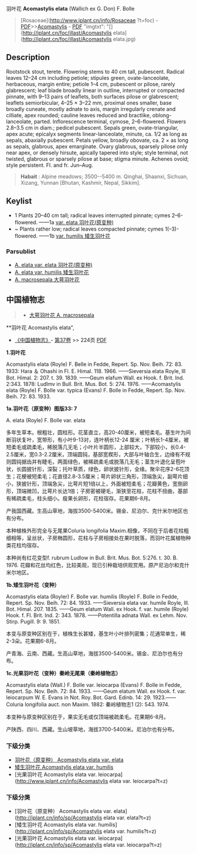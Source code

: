羽叶花 **Acomastylis elata** (Wallich ex G. Don) F. Bolle

> [Rosaceae](http://www.iplant.cn/info/Rosaceae ?t=foc) - [PDF](http://iplant.cn/foc/pdf/Rosaceae.pdf)>>[Acomastylis](Acomastylis-羽叶花属.md) - [PDF](http://www.iplant.cn/foc/pdf/Acomastylis.pdf)
  "imgtxt": "[](http://iplant.cn/foc/illast/Acomastylis elata](http://iplant.cn/foc/illast/Acomastylis elata.jpg)

## Description

Rootstock stout, terete. Flowering stems to 40 cm tall, pubescent. Radical leaves 12–24 cm including petiole; stipules green, ovate-lanceolate, herbaceous, margin entire; petiole 1–4 cm, pubescent or pilose, rarely glabrescent; leaf blade broadly linear in outline, interrupted or compacted pinnate, with 9–13 pairs of leaflets, both surfaces pilose or glabrescent; leaflets semiorbicular, 4–25 × 3–22 mm, proximal ones smaller, base broadly cuneate, mostly adnate to axis, margin irregularly crenate and cilliate, apex rounded; cauline leaves reduced and bractlike, oblong-lanceolate, parted. Inflorescence terminal, cymose, 2–6-flowered. Flowers 2.8–3.5 cm in diam.; pedicel pubescent. Sepals green, ovate-triangular, apex acute; epicalyx segments linear-lanceolate, minute, ca. 1/2 as long as sepals, abaxially pubescent. Petals yellow, broadly obovate, ca. 2 × as long as sepals, glabrous, apex emarginate. Ovary glabrous, sparsely pilose only near apex, or densely hirsute, apically tapered into style; style terminal, not twisted, glabrous or sparsely pilose at base; stigma minute. Achenes ovoid; style persistent. Fl. and fr. Jun–Aug.

> **Habait** : 
> Alpine meadows; 3500--5400 m. Qinghai, Shaanxi, Sichuan, Xizang, Yunnan [Bhutan, Kashmir, Nepal, Sikkim].

## Keylist

* 1 Plants 20–40 cm tall; radical leaves interrupted  pinnate; cymes 2–6-flowered.  ——1a [var. elata 羽叶花(原变种)](Acomastylis-elata-var-elata-羽叶花(原变种).md)
* ~ Plants rather low; radical leaves compacted  pinnate; cymes 1(–3)-flowered.  ——1b [var. humilis 矮生羽叶花](Acomastylis-elata-var-humilis-矮生羽叶花.md)

### Parsublist

* [A.  elata var. elata  羽叶花(原变种)](Acomastylis-elata-var-elata-羽叶花(原变种).md)
* [A.  elata var. humilis  矮生羽叶花](Acomastylis-elata-var-humilis-矮生羽叶花.md)
* [A.  macrosepala  大萼羽叶花](Acomastylis-macrosepala-大萼羽叶花.md)

## 中国植物志

> * [大萼羽叶花  A.  macrosepala](Acomastylis-macrosepala-大萼羽叶花.md)

**羽叶花 Acomastylis elata",

* [《中国植物志》](http://www.iplant.cn/frps)- [第37卷](http://www.iplant.cn/frps/vol/37) >> 224页 [PDF](http://www.iplant.cn/frps/pdf/37/224.PDF)

**1.羽叶花**

Acomastylis elata (Royle) F. Belle in Fedde, Repert. Sp. Nov. Beih. 72: 83. 1933: Hara ＆ Ohashi in Fl. E. Himal. 118. 1966. ——Sieversia elata Royle, Ill Bot. Himal. 2: 207. t. 39. 1839. ——Geum elafum Wall. ex Hook. f. Brit. Ind. 2:343. 1878: Ludlmv in Bull. Brit. Mus. Bot. 5: 274. 1976. ——Acomastylis elata (Royle) F. Bolle var. typica (Evans) F. Bolle in Fedde, Repert. Sp. Nov. Beih. 72: 83. 1933.

**1a.羽叶花（原变种）图版33: 7**

A. elata (Royle) F. Bolle var. elata

多年生草本。根粗壮，圆柱形。花茎直立，高20-40厘米，被短柔毛。基生叶为间断羽状复叶，宽带形，有小叶9-13对，连叶柄长12-24 厘米；叶柄长1-4厘米，被短柔毛或疏柔毛，稀脱落几无毛；小叶片半圆形，上部较大，下部较小，长0.4-2.5厘米，宽0.3-2.2厘米，顶端圆钝，基部宽楔形，大部与叶轴合生，边缘有不规则圆钝据齿并有睫毛，两面绿色，被稀疏柔毛或脱落几无毛；茎生叶退化呈苞叶状，长圆披针形，深裂；托叶草质，绿色，卵状披针形，全缘。聚伞花序2-6花顶生；花梗被短柔毛；花直径2.8-3.5厘米；萼片卵状三角形，顶端急尖，副萼片细小，狭披针形，顶端急尖，比萼片短1倍以上，外面被短柔毛；花瓣黄色，宽倒卵形，顶端微凹，比萼片长达1倍；子房密被硬毛，渐狭至花柱，花柱不扭曲，基部有稀疏柔毛，柱头细小。瘦果长卵形，花柱宿存。花果期6-8月。

产我国西藏。生高山草地，海拔3500-5400米。锡金、尼泊尔、克什米尔地区也有分布。

本种植株外形完全与无尾果Coluria longifolia Maxim.相像，不同在于后者花柱粗细相等，呈丝状，子房椭圆形，花柱与子房相接处在果时脱落，而羽叶花属植物种类花柱均宿存。

本种尚有红花变型f. rubrum Ludlow in Bull. Brit. Mus. Bot. 5:276. t. 30. B. 1976. 花瓣和花丝均红色，比较美观，现已引种栽培供观赏用。原产尼泊尔和克什米尔地区。

**1b.矮生羽叶花（变种）**

Acomastylis elata (Royler) F. Bolle var. humilis (Royle) F. Bolle in Fedde, Repert. Sp. Nov. Beih. 72: 84. 1933. ——Sieversia elata var. humile Royle, Ill. Bot. Himal. 207. 1835. ——Geum elatum Wall. ex Hook. f. var. humile (Royle) Hook. f. Fl. Brit. Ind. 2: 343. 1878. ——Potentilla adnata Wall. ex Lehm. Nov. Stirp. Pugill. 9: 9. 1851.

本变与原变种区别在于，植株生长甚矮，基生叶小叶排列密集；花通常单生，稀2-3朵。花果期6-8月。

产青海、云南、西藏。生高山草地，海拔3500-5400米。锡金、尼泊尔也有分布。

**1c.光果羽叶花（变种）秦岭无尾果（秦岭植物志）**

Acomastylis elata (Wall.) F. Bolle var. leiocarpa (Evans) F. Bolle in Fedde, Repert. Sp. Nov. Beih. 72: 84. 1933. ——Geum elatum Wall. ex Hook. f. var. leiocarpum W. E. Evans in Not. Roy. Bot. Gard. Edinb. 14: 29. 1923.——Coluria longifolia auct. non Maxim. 1882: 秦岭植物志1 (2): 543. 1974.

本变种与原变种区别在于，果实无毛或仅顶端被疏柔毛。花果期6-8月。

产陕西、四川、西藏。生山坡草地，海拔3700-5400米。尼泊尔也有分布。

### 下级分类
* [羽叶花（原变种）  Acomastylis elata var. elata](Acomastylis-elata-var-elata-羽叶花(原变种).md)
* [矮生羽叶花  Acomastylis elata var. humilis](Acomastylis-elata-var-humilis-矮生羽叶花.md)
* [光果羽叶花  Acomastylis elata var. leiocarpa](http://www.iplant.cn/info/Acomastylis elata var. leiocarpa?t=z)

### 下级分类
* [羽叶花（原变种）  Acomastylis elata var. elata](http://iplant.cn/info/sp/Acomastylis elata var. elata?t=z)
* [矮生羽叶花  Acomastylis elata var. humilis](http://iplant.cn/info/sp/Acomastylis elata var. humilis?t=z)
* [光果羽叶花  Acomastylis elata var. leiocarpa](http://iplant.cn/info/sp/Acomastylis elata var. leiocarpa?t=z)
